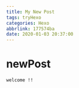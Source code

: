 ```yaml
---
title: My New Post
tags: tryHexo
categories: Hexo
abbrlink: 177574ba
date: 2020-01-03 20:37:00
---
```

# newPost

    welcome !!

